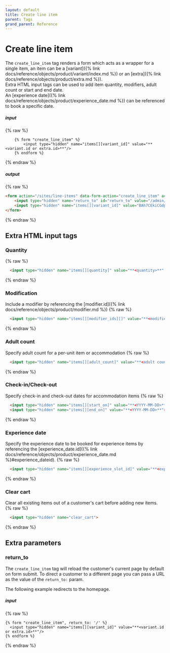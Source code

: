 ```yaml
---
layout: default
title: Create line item
parent: Tags
grand_parent: Reference
---
```


# Create line item

The `create_line_item` tag renders a form which acts as a wrapper for a single item, an item can be a [variant]({% link docs/reference/objects/product/variant/index.md %}) or an [extra]({% link docs/reference/objects/product/extra.md %}).<br>
Extra HTML input tags can be used to add item quantity, modifiers, adult count or start and end date.<br>
An [experience date]({% link docs/reference/objects/product/experience_date.md %}) can be referenced to book a specific date.

##### input
{% raw %}
```liquid
    {% form "create_line_item" %}
        <input type="hidden" name="items[][variant_id]" value="**<variant.id or extra.id>**"/>
    {% endform %}
```
{% endraw %}

##### output
{% raw %}
```html
<form action="/sites/line-items" data-form-action="create_line_item" accept-charset="UTF-8" method="post">
    <input type="hidden" name="return_to" id="return_to" value="/admin/site_builder/sites/c94b650e/previews/book-tickets" autocomplete="off">
    <input type="hidden" name="items[][variant_id]" value="BAh7CEkiCGdpZAY6Bk....">
</form>
```
{% endraw %}

## Extra HTML input tags

### Quantity

{% raw %}
```html
  <input type="hidden" name="items[][quantity]" value="**<quantity>**" />
```
{% endraw %}

### Modification

Include a modifier by referencing the [modifier.id]({% link docs/reference/objects/product/modifier.md %})
{% raw %}
```html
  <input type="hidden" name="items[][modifier_ids][]" value="**<modifier.id>**" />
```
{% endraw %}

### Adult count

Specify adult count for a per-unit item or accommodation
{% raw %}
```html
  <input type="hidden" name="items[][adult_count]" value="**<adult count>**" />
```
{% endraw %}

### Check-in/Check-out

Specify check-in and check-out dates for accommodation items
{% raw %}
```html
  <input type="hidden" name="items[][start_on]" value="**<YYYY-MM-DD>**">
  <input type="hidden" name="items[][end_on]" value="**<YYYY-MM-DD>**">
```
{% endraw %}

### Experience date

Specify the experience date to be booked for experience items by referencing the [experience_date.id]({% link docs/reference/objects/product/experience_date.md %}#experience_dateid).
{% raw %}
```html
  <input type="hidden" name="items[][experience_slot_id]" value="**<experience_date.id>**" />
```
{% endraw %}

### Clear cart

Clear all existing items out of a customer's cart before adding new items.
{% raw %}
```html
  <input type="hidden" name="clear_cart">
```
{% endraw %}

## Extra parameters

### return_to

The `create_line_item` tag will reload the customer's current page by default on form submit.
To direct a customer to a different page you can pass a URL as the value of the `return_to:` param.

The following example redirects to the homepage.

##### input
{% raw %}
```liquid
{% form "create_line_item", return_to: '/' %}
  <input type="hidden" name="items[][variant_id]" value="**<variant.id or extra.id>**"/>
{% endform %}
```
{% endraw %}
